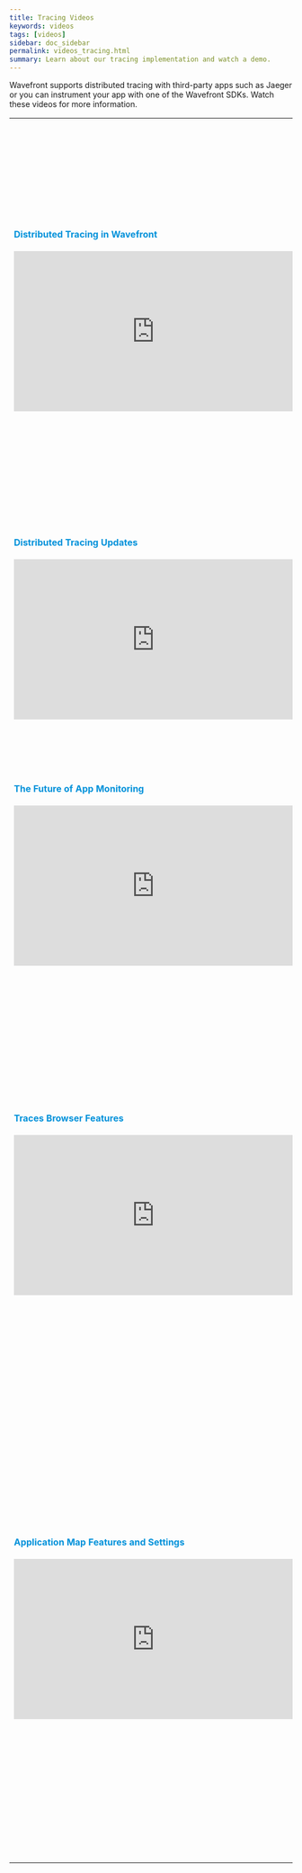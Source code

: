 ```yaml
---
title: Tracing Videos
keywords: videos
tags: [videos]
sidebar: doc_sidebar
permalink: videos_tracing.html
summary: Learn about our tracing implementation and watch a demo.
---
```

Wavefront supports distributed tracing with third-party apps such as Jaeger or you can instrument your app with one of the Wavefront SDKs. Watch these videos for more information.


<table style="width: 100%;">
<tbody>
<tr>
<td><strong><font color="#0091DA" size="3">Distributed Tracing in Wavefront</font></strong><br><br/>
<iframe id="kmsembed-1_41gxt426" width="500" height="285" src="https://vmwaretv.vmware.com/embed/secure/iframe/entryId/1_41gxt426/uiConfId/49694343/st/0" class="kmsembed" allowfullscreen webkitallowfullscreen mozAllowFullScreen allow="autoplay *; fullscreen *; encrypted-media *" referrerPolicy="no-referrer-when-downgrade" frameborder="0" title="Tanzu Observability: Distributed Tracing 1"></iframe></td>
<td><br>
<p>Clement first explains how you can visualize traces collected with Jaeger and Zipkin with the Wavefront UI. He then uses the example of monitoring a ride sharing app where a single trace includes apps on the user’s phone, the driver’s phone, etc. You can visualize the different components with the Wavefront tracing UI - and also use our UI to drill down on potential problems.  </p>
</td>
</tr>
<tr>
<td><strong><font color="#0091DA" size="3">Distributed Tracing Updates</font></strong><br><br/>
<iframe id="kmsembed-1_1g01mwj2" width="500" height="285" src="https://vmwaretv.vmware.com/embed/secure/iframe/entryId/1_1g01mwj2/uiConfId/49694343/st/0" class="kmsembed" allowfullscreen webkitallowfullscreen mozAllowFullScreen allow="autoplay *; fullscreen *; encrypted-media *" referrerPolicy="no-referrer-when-downgrade"  frameborder="0" title="Distributed Tracing 2"></iframe></td>
<td><br>
<p>Clement discusses some of the improvements to distributed tracing as of early 2020. This includes more ingestions options, intelligent sampling, and root cause analysis (Beta).</p>
</td>
</tr>
<tr>
<td width="50%"><strong><font color="#0091DA" size="3">The Future of App Monitoring</font></strong><br><br/>
<iframe id="kmsembed-1_obf0o1tx" width="500" height="285" src="https://vmwaretv.vmware.com/embed/secure/iframe/entryId/1_obf0o1tx/uiConfId/49694343/pbc/252649793/st/0" class="kmsembed" allowfullscreen webkitallowfullscreen mozAllowFullScreen allow="autoplay *; fullscreen *; encrypted-media *" referrerPolicy="no-referrer-when-downgrade" frameborder="0" title="The Future of App Monitoring"></iframe></td>
<td width="50%"><br><p>Clement first discusses how you can monitor metrics, histograms, and traces with Wavefront. He uses an example of monitoring microservices by traversing multiple languages and transport layers that use different <a href="https://github.com/wavefrontHQ"> Wavefront open-source SDKs</a>.
</p> </td>
</tr>
<tr>
<td><strong><font color="#0091DA" size="3">Traces Browser Features</font></strong><br>
<br>
<iframe id="kmsembed-1_guro3vem" width="500" height="285" src="https://vmwaretv.vmware.com/embed/secure/iframe/entryId/1_guro3vem/uiConfId/49694343/st/0" class="kmsembed" allowfullscreen webkitallowfullscreen mozAllowFullScreen allow="autoplay *; fullscreen *; encrypted-media *" frameborder="0" referrerPolicy="no-referrer-when-downgrade"></iframe></td>
<td><br><p>This short video highlights the features of the Traces Browser. You can query traces, filter traces, examine Request, Error, and Duration (RED) metrics of a service on the service map, identify the critical path, see span logs, and much more using the Traces Browser.</p><p>You can also watch the video <a href="https://vmwaretv.vmware.com/media/t/1_guro3vem" target="_blank">here <img src="/images/video_camera.png" alt="video camera icon"/></a>.</p> </td>
</tr>

<tr>
<td><strong><font color="#0091DA" size="3">Application Map Features and Settings</font></strong><br>
<br>
<iframe id="kmsembed-1_atlrv7sa" width="500" height="285" src="https://vmwaretv.vmware.com/embed/secure/iframe/entryId/1_atlrv7sa/uiConfId/49694343/st/0" class="kmsembed" allowfullscreen webkitallowfullscreen mozAllowFullScreen allow="autoplay *; fullscreen *; encrypted-media *" frameborder="0" referrerPolicy="no-referrer-when-downgrade"></iframe></td>
<td><br><p>This video highlights the application map features and settings. The application map gives you an overview of how the applications and services are linked, lets you focus on a specific service, view Request, Error, and Duration (RED) metrics for each service, and the tracing traffic in the application. You can also drill down to the Service Dashboard and Tracing Browser.</p><p>You can also watch the video <a href="https://vmwaretv.vmware.com/media/t/1_guro3vem" target="_blank">here <img src="/images/video_camera.png" alt="video camera icon"/></a>.</p> </td>
</tr>
</tbody>
</table>
